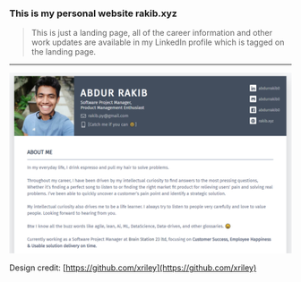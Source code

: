 ### This is my personal website rakib.xyz

> This is just a landing page, all of the career information and other work updates are available in my LinkedIn profile which is tagged on the landing page. 

------------

[![](https://raw.githubusercontent.com/abdurrakib0/rakib.xyz/master/rakib.xyz.png)](https://raw.githubusercontent.com/abdurrakib0/rakib.xyz/master/rakib.xyz.png)


Design credit: [https://github.com/xriley](https://github.com/xriley)